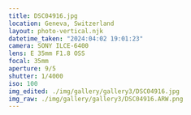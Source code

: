 ```yaml
---
title: DSC04916.jpg
location: Geneva, Switzerland
layout: photo-vertical.njk
datetime_taken: "2024:04:02 19:01:23"
camera: SONY ILCE-6400
lens: E 35mm F1.8 OSS
focal: 35mm
aperture: 9/5
shutter: 1/4000
iso: 100
img_edited: ./img/gallery/gallery3/DSC04916.jpg
img_raw: ./img/gallery/gallery3/DSC04916.ARW.png
---
```

